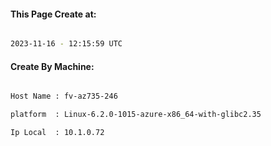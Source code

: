 
   
#### This Page Create at:

```bash

2023-11-16 - 12:15:59 UTC

```

#### Create By Machine:

```bash

Host Name : fv-az735-246

platform  : Linux-6.2.0-1015-azure-x86_64-with-glibc2.35

Ip Local  : 10.1.0.72

```

